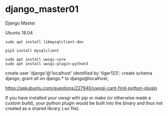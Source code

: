 # django_master01
Django Master


Ubuntu 18.04

	sudo apt install libmysqlclient-dev

	pip3 install mysqlclient

	sudo apt install uwsgi-core
	sudo apt install uwsgi-plugin-python3

create user 'django'@'localhost' identified by 'tiger123';
create schema django;
grant all on django.* to django@localhost;


https://askubuntu.com/questions/227940/uwsgi-cant-find-python-plugin

If you have installed your uwsgi with pip or make (or otherwise made a custom build), your python plugin would be built into the binary and thus not created as a shared library (.so file). 
